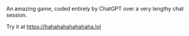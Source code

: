 An amazing game, coded entirely by ChatGPT over a very lengthy chat session.

Try it at https://hahahahahahahaha.lol
